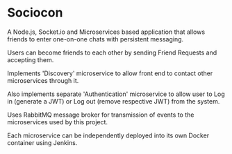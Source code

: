 # Sociocon

A Node.js, Socket.io and Microservices based application that allows friends to enter one-on-one chats with persistent messaging. 

Users can become friends to each other by sending Friend Requests and accepting them.

Implements 'Discovery' microservice to allow front end to contact other microservices through it.

Also implements separate 'Authentication' microservice to allow user to Log in (generate a JWT) or Log out (remove respective JWT) from the system.

Uses RabbitMQ message broker for transmission of events to the microservices used by this project.

Each microservice can be independently deployed into its own Docker container using Jenkins.

